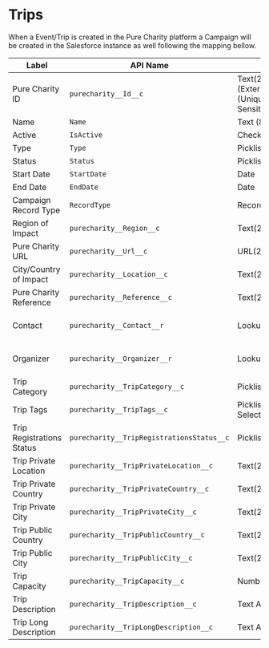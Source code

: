 # Trips

When a Event/Trip is created in the Pure Charity platform a Campaign will be created in the Salesforce instance as well following the mapping bellow.

Label | API Name | Type | Description
--- | --- | --- | ---
Pure Charity ID | `purecharity__Id__c` | Text(255) (External ID) (Unique Case Sensitive) | Internal Pure Charity ID
Name | `Name` | Text (80) | Trip name
Active | `IsActive` | Checkbox | `true`
Type | `Type` | Picklist | "Trip"
Status | `Status` | Picklist | "In Progress"
Start Date | `StartDate` | Date | Trip start date
End Date | `EndDate` | Date | Trip end date
Campaign Record Type | `RecordType` | Record Type | Pure Charity Trip (`Pure_Charity_Trip`)
Region of Impact | `purecharity__Region__c` | Text(255) | Trip region of impact
Pure Charity URL | `purecharity__Url__c` | URL(255) | Pure Charity's URL address to the Trip
City/Country of Impact | `purecharity__Location__c` | Text(255) | Trip location of impact
Pure Charity Reference | `purecharity__Reference__c` | Text(255) | Trip Reference Code
Contact | `purecharity__Contact__r` | Lookup(Contact) | Trip Organizer Contact (Admin or Owner)
Organizer | `purecharity__Organizer__r` | Lookup(Account) | Trip Organizer Account (Admin or Owner)
Trip Category | `purecharity__TripCategory__c` | Picklist | Trip category
Trip Tags | `purecharity__TripTags__c` | Picklist (Multi-Select) | Trip tags
Trip Registrations Status | `purecharity__TripRegistrationsStatus__c` | Picklist | Trip registration state "open", "close" or "hide"
Trip Private Location | `purecharity__TripPrivateLocation__c` | Text(255) | Trip's private location
Trip Private Country | `purecharity__TripPrivateCountry__c` | Text(255) | Trip's private country
Trip Private City | `purecharity__TripPrivateCity__c` | Text(255) | Trip's private city
Trip Public Country | `purecharity__TripPublicCountry__c` | Text(255) | Trip's country
Trip Public City | `purecharity__TripPublicCity__c` | Text(255) | Trip's city
Trip Capacity | `purecharity__TripCapacity__c` | Number(18, 0) | Number of tickets for the trip
Trip Description | `purecharity__TripDescription__c` | Text Area(255) | Trip's description
Trip Long Description | `purecharity__TripLongDescription__c` | Text Area(255) | Trip's long description (About)
